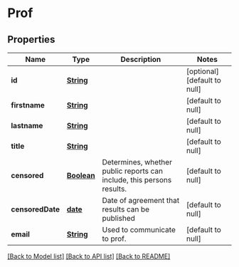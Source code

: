 # Prof
## Properties

Name | Type | Description | Notes
------------ | ------------- | ------------- | -------------
**id** | [**String**](string.md) |  | [optional] [default to null]
**firstname** | [**String**](string.md) |  | [default to null]
**lastname** | [**String**](string.md) |  | [default to null]
**title** | [**String**](string.md) |  | [default to null]
**censored** | [**Boolean**](boolean.md) | Determines, whether public reports can include, this persons results. | [default to null]
**censoredDate** | [**date**](date.md) | Date of agreement that results can be published | [default to null]
**email** | [**String**](string.md) | Used to communicate to prof. | [default to null]

[[Back to Model list]](../README.md#documentation-for-models) [[Back to API list]](../README.md#documentation-for-api-endpoints) [[Back to README]](../README.md)

